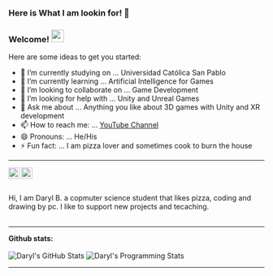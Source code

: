 ### Here is What I am lookin for! 👋
### Welcome! <img src="https://i.imgur.com/QYjhVX7.gif" width="25px">

<!--
**dabc312GitHub/dabc312GitHub** is a ✨ _special_ ✨ repository because its `README.md` (this file) appears on your GitHub profile.
-->

Here are some ideas to get you started:

- 🔭 I’m currently studying on ... Universidad Católica San Pablo
- 🌱 I’m currently learning ... Artificial Intelligence for Games
- 👯 I’m looking to collaborate on ... Game Development
- 🤔 I’m looking for help with ... Unity and Unreal Games
- 💬 Ask me about ... Anything you like about 3D games with Unity and XR development
- 📫 How to reach me: ... [YouTube Channel](https://www.youtube.com/channel/UClPiwfkn7mb__Hxu1jDhclg)
- 😄 Pronouns: ... He/His
- ⚡ Fun fact: ... I am pizza lover and sometimes cook to burn the house

----
<!--
<a href="https://discord.gg/QMWFcH3R">
  <img align="left" alt="Rafael's Discord" width="22px" src="https://raw.githubusercontent.com/peterthehan/peterthehan/master/assets/discord.svg" />
</a>
<a href="https://twitter.com/rafxar">
  <img align="left" alt="rafxar | Twitter" width="22px" src="https://raw.githubusercontent.com/peterthehan/peterthehan/master/assets/twitter.svg" />
</a>
-->
<a href="https://www.linkedin.com/in/daryl-anthony-butron-cuayla-69bb17214/">
  <img align="left" alt="Daryl's LinkedIN" width="22px" src="https://raw.githubusercontent.com/linnovate/root-me/refs/heads/master/src/images/icons/linkedin.ico" />
</a>
<!--
<a href="https://www.twitch.tv/rafxar/">
  <img align="left" alt="Daryl's Twitch" width="22px" src="https://github.com/get-icon/geticon/blob/master/icons/twitch.svg" />
</a>
-->
<a href="https://www.youtube.com/channel/UClPiwfkn7mb__Hxu1jDhclg/featured">
  <img align="left" alt="Daryl's Yt" width="22px" src="https://github.com/get-icon/geticon/blob/master/icons/youtube.svg" />
</a>
<!--
<a href="https://www.instagram.com/rafxar/">
  <img align="left" alt="Daryl's Instagram" width="22px" src="https://github.com/get-icon/geticon/blob/master/icons/instagram-icon.svg" />
</a>
-->
  <br/>
  <br/>
  <br/>
  Hi, I am Daryl B. a copmuter science student that likes pizza, coding and drawing by pc. I like to support new projects and tecaching.
  <br/>
  <br/>

----

**Github stats:**
  <br/>
  <br/>
![Daryl's GitHub Stats](https://github-readme-stats.vercel.app/api?username=dabc312GitHub&show_icons=true&theme=radical&count_private=true&hide_title=true&hide_border=true&include_all_commits=true)
![Daryl's Programming Stats](https://github-readme-stats-eight-theta.vercel.app/api/top-langs/?username=dabc312GitHub&layout=compact&langs_count=8&theme=radical&hide_title=true&hide_border=true)

----
